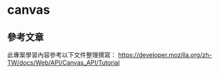 # canvas

## 參考文章
此專案學習內容參考以下文件整理撰寫：
https://developer.mozilla.org/zh-TW/docs/Web/API/Canvas_API/Tutorial